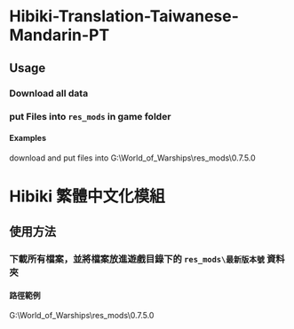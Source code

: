 # Hibiki-Translation-Taiwanese-Mandarin-PT
## Usage
### Download all data
### put Files into `res_mods` in game folder
#### Examples
download and put files into
G:\World_of_Warships\res_mods\0.7.5.0

# Hibiki 繁體中文化模組
## 使用方法
### 下載所有檔案，並將檔案放進遊戲目錄下的 `res_mods\最新版本號` 資料夾
#### 路徑範例
G:\World_of_Warships\res_mods\0.7.5.0
